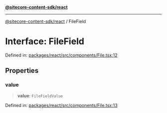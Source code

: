 [**@sitecore-content-sdk/react**](../README.md)

***

[@sitecore-content-sdk/react](../README.md) / FileField

# Interface: FileField

Defined in: [packages/react/src/components/File.tsx:12](https://github.com/Sitecore/content-sdk/blob/41c13b52df868906ffa0d42b81d2e4d21033d6c3/packages/react/src/components/File.tsx#L12)

## Properties

### value

> **value**: `FileFieldValue`

Defined in: [packages/react/src/components/File.tsx:13](https://github.com/Sitecore/content-sdk/blob/41c13b52df868906ffa0d42b81d2e4d21033d6c3/packages/react/src/components/File.tsx#L13)
